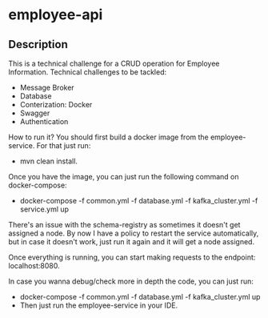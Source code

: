 # employee-api

## Description
This is a technical challenge for a CRUD operation for Employee Information. Technical challenges to be tackled:
- Message Broker
- Database
- Conterization: Docker
- Swagger
- Authentication

How to run it?
You should first build a docker image from the employee-service.
For that just run:
- mvn clean install.

Once you have the image, you can just run the following command on docker-compose:
- docker-compose -f common.yml -f database.yml -f kafka_cluster.yml -f service.yml up

There's an issue with the schema-registry as sometimes it doesn't get assigned a node. 
By now I have a policy to restart the service automatically, but in case it doesn't work, just run it again and it will get a node assigned.

Once everything is running, you can start making requests to the endpoint: localhost:8080.

In case you wanna debug/check more in depth the code, you can just run:
- docker-compose -f common.yml -f database.yml -f kafka_cluster.yml up
- Then just run the employee-service in your IDE.